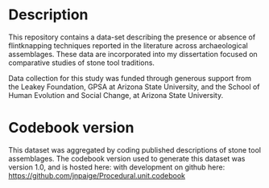 # Description

This repository contains a data-set describing the presence or absence of flintknapping techniques reported in the literature across archaeological assemblages.
These data are incorporated into my dissertation focused on comparative studies of stone tool traditions. 

Data collection for this study was funded through generous support from the Leakey Foundation,
GPSA at Arizona State University, and the School of Human Evolution and Social Change, at Arizona State University. 



# Codebook version

This dataset was aggregated by coding published descriptions of stone tool assemblages. 
The codebook version used to generate this dataset was version 1.0, and is hosted here: 
with development on github here: https://github.com/jnpaige/Procedural.unit.codebook






